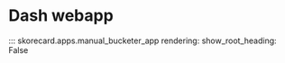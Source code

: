 # Dash webapp

::: skorecard.apps.manual_bucketer_app
    rendering:
        show_root_heading: False
